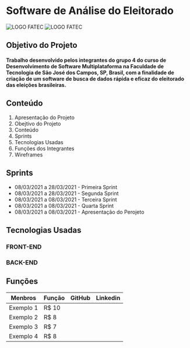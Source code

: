 # Software de Análise do Eleitorado

![LOGO FATEC](https://fatecsjc-prd.azurewebsites.net/images/logo/fatecsjc_400x192.png)
![LOGO FATEC](https://fatecsjc-prd.azurewebsites.net/images/logo/fatecsjc_400x192.png)

## Objetivo do Projeto

#### Trabalho desenvolvido pelos integrantes do grupo 4 do curso de Desenvolvimento de Software Multiplataforma na Faculdade de Tecnologia de São José dos Campos, SP, Brasil, com a finalidade de criação de um software de busca de dados rápida e eficaz do eleitorado das eleições brasileiras.

## Conteúdo
1. Apresentação do Projeto
2. Obejtivo do Projeto
3. Conteúdo
4. Sprints
5. Tecnologias Usadas
6. Funções dos Integrantes
7. Wireframes

## Sprints

* 08/03/2021 a 28/03/2021 - Primeira Sprint 
* 08/03/2021 a 28/03/2021 - Segunda Sprint
* 08/03/2021 a 08/03/2021 - Terceira Sprint
* 08/03/2021 a 08/03/2021 - Quarta Sprint
* 08/03/2021 a 08/03/2021 - Apresentação do Perojeto

## Tecnologias Usadas
 
### FRONT-END
### BACK-END

## Funções

Menbros   | Função  | GitHub  | Linkedin |
--------- | ---------  | ---------  | --------- |
Exemplo 1 | R$ 10   |  |  |
Exemplo 2 | R$ 8    |  |  |
Exemplo 3 | R$ 7    |  |  |
Exemplo 4 | R$ 8    |  |  |




